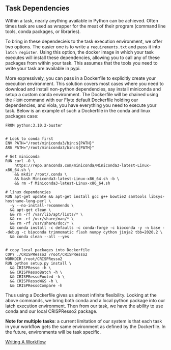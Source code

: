 ## Task Dependencies

Within a task, nearly anything available in Python can be achieved. Often times task are used as wrapper for the meat of their program (command line tools, conda packages, or libraries).

To bring in these dependecieis to the task execution environment, we offer two options. The easier one is to write a `requirements.txt` and pass it into `latch register`. Using this option, the docker image in which your task executes will install these dependencies, allowing you to call any of these packages from within your task. This assumes that the tools you need to write your task are available in pypi.

More expressively, you can pass in a Dockerfile to explicitly create your execution environment. This solution covers most cases where you need to download and install non-python dependencies, say install miniconda and setup a custom conda environment. The Dockerfile will be chained using the `FROM` command with our Flyte default Dockerfile holding our dependencies, and viola, you have everything you need to execute your task. Below is an example of such a Dockerfile in the conda and linux packages case:

```
FROM python:3.10.2-buster


# Look to conda first
ENV PATH="/root/miniconda3/bin:${PATH}"
ARG PATH="/root/miniconda3/bin:${PATH}"

# Get miniconda
RUN curl -O \
    https://repo.anaconda.com/miniconda/Miniconda3-latest-Linux-x86_64.sh \
    && mkdir /root/.conda \
    && bash Miniconda3-latest-Linux-x86_64.sh -b \
    && rm -f Miniconda3-latest-Linux-x86_64.sh

# linux dependencies
RUN apt-get update && apt-get install gcc g++ bowtie2 samtools libsys-hostname-long-perl \
  -y --no-install-recommends \
  && apt-get clean \
  && rm -rf /var/lib/apt/lists/* \
  && rm -rf /usr/share/man/* \
  && rm -rf /usr/share/doc/* \
  && conda install -c defaults -c conda-forge -c bioconda -y -n base --debug -c bioconda trimmomatic flash numpy cython jinja2 tbb=2020.2 \
  && conda clean --all --yes


# copy local packages into Dockerfile
COPY ./CRISPResso2 /root/CRISPResso2
WORKDIR /root/CRISPResso2
RUN python setup.py install \
  && CRISPResso -h \
  && CRISPRessoBatch -h \
  && CRISPRessoPooled -h \
  && CRISPRessoWGS -h \
  && CRISPRessoCompare -h
```

Thus using a Dockerfile gives us almost infinite flexibility. Looking at the above commands, we bring both conda and a local python package into our latch execution environment. Then from our task, we have the ability to use conda and our local CRISPResso2 package.

**Note for multiple tasks**: a current limitation of our system is that each task in your workflow gets the same environment as defined by the Dockerfile. In the future, environments will be task specific.

[Writing A Workflow](writing_a_workflow.md)
